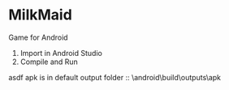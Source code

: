 # MilkMaid
Game for Android

1. Import in Android Studio 
2. Compile and Run

asdf
apk is in default output folder :: \android\build\outputs\apk

